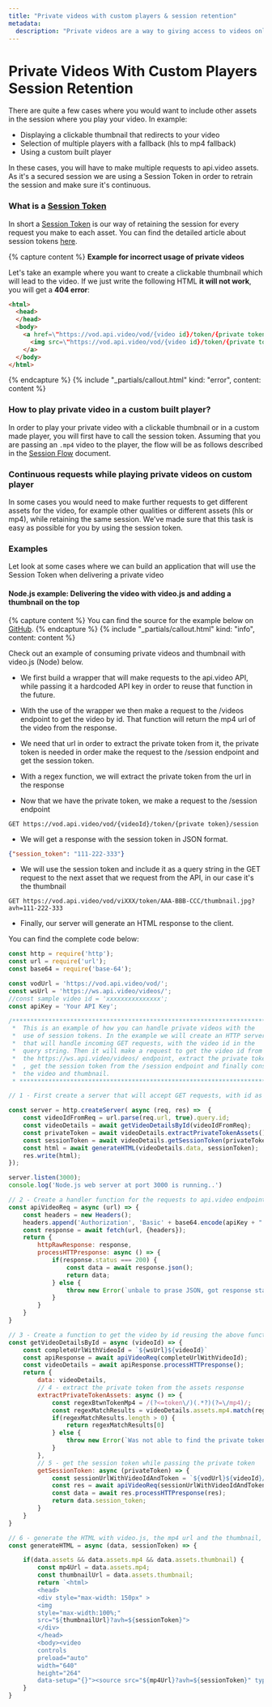 ```yaml
---
title: "Private videos with custom players & session retention"
metadata: 
  description: "Private videos are a way to giving access to videos only to certain users and making sure that privacy concerns are covered. This section will provide a detailed explanation on how you can deliver private videos with custom players, and how session retention works."
---
```


Private Videos With Custom Players Session Retention
====================================================

There are quite a few cases where you would want to include other assets in the session where you play your video. In example:
* Displaying a clickable thumbnail that redirects to your video
* Selection of multiple players with a fallback (hls to mp4 fallback)
* Using a custom built player

In these cases, you will have to make multiple requests to api.video assets. As it's a secured session we are using a Session Token in order to retrain the session and make sure it's continuous.

### What is a [Session Token](/delivery-analytics/private-video-session-tokens)

In short a [Session Token](/delivery-analytics/private-video-session-tokens) is our way of retaining the session for every request you make to each asset. You can find the detailed article about session tokens [here](/delivery-analytics/private-video-session-tokens).

{% capture content %}
**Example for incorrect usage of private videos**

Let's take an example where you want to create a clickable thumbnail which will lead to the video. If we just write the following HTML **it will not work**, you will get a **404 error**:
```html
<html>
  <head>
  </head>
  <body>
    <a href=\"https://vod.api.video/vod/{video id}/token/{private token}/mp4/source.mp4\">
      <img src=\"https://vod.api.video/vod/{video id}/token/{private token}/thumbnail.jpg\" height=\"30%\" width=\"30%\">
    </a>
  </body>
</html>
```
{% endcapture %}
{% include "_partials/callout.html" kind: "error", content: content %}

### How to play private video in a custom built player?

In order to play your private video with a clickable thumbnail or in a custom made player, you will first have to call the session token. Assuming that you are passing an `.mp4` video to the player, the flow will be as follows described in the [Session Flow](/delivery-analytics/private-video-session-tokens#session-flow) document.

### Continuous requests while playing private videos on custom player

In some cases you would need to make further requests to get different assets for the video, for example other qualities or different assets (hls or mp4), while retaining the same session. We've made sure that this task is easy as possible for you by using the session token.

### Examples

Let look at some cases where we can build an application that will use the Session Token when delivering a private video

#### Node.js example: Delivering the video with video.js and adding a thumbnail on the top

{% capture content %}
You can find the source for the example below on [GitHub](https://github.com/apivideo/parivate_video_videojs_node_example).
{% endcapture %}
{% include "_partials/callout.html" kind: "info", content: content %}

Check out an example of consuming private videos and thumbnail with video.js (Node) below.

* We first build a wrapper that will make requests to the api.video API, while passing it a hardcoded API key in order to reuse that function in the future.

* With the use of the wrapper we then make a request to the /videos endpoint to get the video by id. That function will return the mp4 url of the video from the response.

* We need that url in order to extract the private token from it, the private token is needed in order make the request to the /session endpoint and get the session token.

* With a regex function, we will extract the private token from the url in the response

* Now that we have the private token, we make a request to the /session endpoint
```curl
GET https://vod.api.video/vod/{videoId}/token/{private token}/session
```

* We will get a response with the session token in JSON format. 
```json
{"session_token": "111-222-333"}
```

* We will use the session token and include it as a query string in the GET request to the next asset that we request from the API, in our case it's the thumbnail
```
GET https://vod.api.video/vod/viXXX/token/AAA-BBB-CCC/thumbnail.jpg?avh=111-222-333
```

* Finally, our server will generate an HTML response to the client.

You can find the complete code below:
```javascript
const http = require('http');
const url = require('url');
const base64 = require('base-64');

const vodUrl = 'https://vod.api.video/vod/';
const wsUrl = 'https://ws.api.video/videos/';
//const sample video id = 'xxxxxxxxxxxxxxx';
const apiKey = 'Your API Key';

/************************************************************************
 *  This is an example of how you can handle private videos with the
 *  use of session tokens. In the example we will create an HTTP server
 *  that will handle incoming GET requests, with the video id in the 
 *  query string. Then it will make a request to get the video id from 
 *  the https://ws.api.video/videos/ endpoint, extract the private token
 *  , get the session token from the /session endpoint and finally consume
 *  the video and thumbnail.
 * ***********************************************************************/

// 1 - First create a server that will accept GET requests, with id as query parameter

const server = http.createServer( async (req, res) =>  {
    const videoIdFromReq = url.parse(req.url, true).query.id;
    const videoDetails = await getVideoDetailsById(videoIdFromReq);
    const privateToken = await videoDetails.extractPrivateTokenAssets();
    const sessionToken = await videoDetails.getSessionToken(privateToken);
    const html = await generateHTML(videoDetails.data, sessionToken);
    res.write(html);
});

server.listen(3000);
console.log('Node.js web server at port 3000 is running..')

// 2 - Create a handler function for the requests to api.video endpoints with the basic auth
const apiVideoReq = async (url) => {
    const headers = new Headers();
    headers.append('Authorization', 'Basic' + base64.encode(apiKey + ":"));
    const response = await fetch(url, {headers});
    return {
        httpRawResponse: response,
        processHTTPresponse: async () => {
            if(response.status === 200) {
                const data = await response.json();
                return data;
            } else {
                throw new Error(`unbale to prase JSON, got response status: ${response.status}`)
            }
        }
    }
}

// 3 - Create a function to get the video by id reusing the above functions
const getVideoDetailsById = async (videoId) => {
    const completeUrlWithVideoId = `${wsUrl}${videoId}`
    const apiResponse = await apiVideoReq(completeUrlWithVideoId);
    const videoDetails = await apiResponse.processHTTPresponse();
    return {
        data: videoDetails,
        // 4 - extract the private token from the assets response
        extractPrivateTokenAssets: async () => {
            const regexBtwnTokenMp4 = /(?<=token\/)(.*?)(?=\/mp4)/;
            const regexMatchResults = videoDetails.assets.mp4.match(regexBtwnTokenMp4);
            if(regexMatchResults.length > 0) {
                return regexMatchResults[0]
            } else {
                throw new Error(`Was not able to find the private token the asset url: ${assetUrl}`)
            }
        },
        // 5 - get the session token while passing the private token
        getSessionToken: async (privateToken) => {
            const sessionUrlWithVideoIdAndToken = `${vodUrl}${videoId}/token/${privateToken}/session`
            const res = await apiVideoReq(sessionUrlWithVideoIdAndToken);
            const data = await res.processHTTPresponse(res);
            return data.session_token;   
        }
    }
}

// 6 - generate the HTML with video.js, the mp4 url and the thumbnail, while passing in the session token
const generateHTML = async (data, sessionToken) => {

    if(data.assets && data.assets.mp4 && data.assets.thumbnail) {
        const mp4Url = data.assets.mp4;
        const thumbnailUrl = data.assets.thumbnail;
        return `<html>
        <head>
        <div style="max-width: 150px" >
        <img
        style="max-width:100%;" 
        src="${thumbnailUrl}?avh=${sessionToken}">
        </div>
        </head>
        <body><video
        controls
        preload="auto"
        width="640"
        height="264"
        data-setup="{}"><source src="${mp4Url}?avh=${sessionToken}" type="video/mp4" /></body></html>`
    }
}
```
